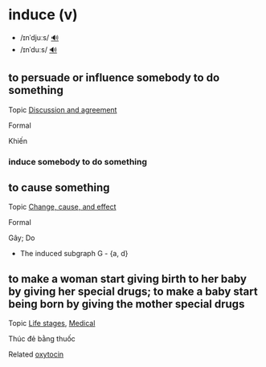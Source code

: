 # induce (v)

- /ɪnˈdjuːs/ [🔊](https://www.oxfordlearnersdictionaries.com/media/english/uk_pron/i/ind/induc/induce__gb_1.mp3)
- /ɪnˈduːs/ [🔊](https://www.oxfordlearnersdictionaries.com/media/english/us_pron/i/ind/induc/induce__us_1.mp3)

## to persuade or influence somebody to do something

Topic [Discussion and agreement](../topics/discussion-and-agreement.md#discussion--agreement)

Formal

Khiến

### induce somebody to do something

## to cause something

Topic [Change, cause, and effect](../topics/change-cause-and-effect.md#change-cause--effect)

Formal

Gây; Do

- The induced subgraph G - {a, d}

## to make a woman start giving birth to her baby by giving her special drugs; to make a baby start being born by giving the mother special drugs

Topic [Life stages](../topics/life-stages.md#life-stages), [Medical](../topics/medical.md#medical)

Thúc đẻ bằng thuốc

Related [oxytocin](../o/oxytocin-n.md)